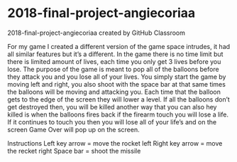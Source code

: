# 2018-final-project-angiecoriaa
2018-final-project-angiecoriaa created by GitHub Classroom

For my game I created a different version of the game space intrudes, it had all similar features but it’s a different. In the 
game there is no time limit but there is limited amount of lives, each time you only get 3 lives before you lose. The purpose of 
the game is meant to pop all of the balloons before they attack you and you lose all of your lives. You simply start the game by 
moving left and right, you also shoot with the space bar at that same times the balloons will be moving and attacking you. Each 
time that the balloon gets to the edge of the screen they will lower a level. If all the balloons don’t get destroyed then, you
will be killed another way that you can also hey killed is when the balloons fires back if the firearm touch you will lose a life.
If it continues to touch you then  you will lose all of your life’s and on the screen Game Over will pop up on the screen. 




Instructions
Left key arrow = move the rocket left
Right key arrow = move the recket right
Space bar = shoot the missile
